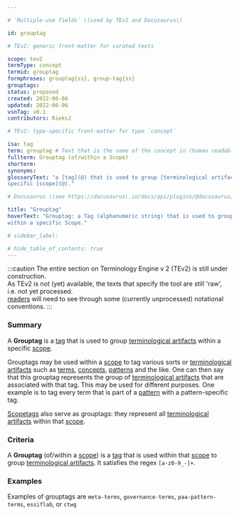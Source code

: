```yaml
---

# `Multiple-use fields` \(used by TEv2 and Docusaurus\)

id: grouptag

# TEv2: generic front-matter for curated texts

scope: tev2
termType: concept
termid: grouptag
formphrases: grouptag{ss}, group-tag{ss}
grouptags:
status: proposed
created: 2022-06-06
updated: 2022-06-06
vsnTag: v0.1
contributors: RieksJ

# TEv2: type-specific front-matter for type `concept`

isa: tag
term: grouptag # Text that is the name of the concept in (human readable) texts.
fullterm: Grouptag (of/within a Scope)
shorterm:
synonyms:
glossaryText: "a [tag](@) that is used to group [terminological artifacts](@) within a
specific [scope](@)."

# Docusaurus \(see https://docusaurus\.io/docs/api/plugins/@docusaurus/plugin-content-docs#markdown-front-matter\):

title: "Grouptag"
hoverText: "Grouptag: a Tag (alphanumeric string) that is used to group Terminological Artifacts
within a specific Scope."

# sidebar_label:

# hide_table_of_contents: true
---
```


:::caution
The entire section on Terminology Engine v 2 (TEv2) is still under construction.<br/>
As TEv2 is not (yet) available, the texts that specify the tool are still 'raw', i.e. not yet
processed.<br/>[readers](@) will need to see through some (currently unprocessed) notational
conventions.
:::

### Summary

A **Grouptag** is a [tag](@) that is used to group [terminological artifacts](@) within a
specific [scope](@).

Grouptags may be used within a [scope](@) to tag various sorts or [terminological artifacts](@) such
as [terms](@), [concepts](@), [patterns](@) and the like. One can then say that this grouptag
represents the group of [terminological artifacts](@) that are associated with that tag. This may be
used for different purposes. One example is to tag every term that is part of a [pattern](@) with a
pattern-specific tag.

[Scopetags](@) also serve as grouptags: they represent all [terminological artifacts](@) within
that [scope](@).

### Criteria

A **Grouptag** (of/within a [scope](@)) is a [tag](@) that is used within that [scope](@) to
group [terminological artifacts](@). It satisfies the regex `[a-z0-9_-]+`.

### Examples

Examples of grouptags are `meta-terms`, `governance-terms`, `paa-pattern-terms`, `essiflab`,
or `ctwg`
